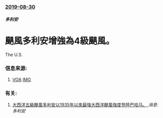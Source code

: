 ### [2019-08-30](/news/2019/08/30/index.md)

##### 多利安
# 颶風多利安增強為4級颶風。 

The U.S.


### 信息来源:

1. [VOA](https://www.voanews.com/usa/hurricane-dorian-now-category-4-storm-approaches-bahamas-florida) [IMG](https://media.voltron.voanews.com/Drupal/01live-166/2019-08/ap_dorian1.jpg)

### 有关:

1. [大西洋五級颶風多利安以1935年以來最強大西洋颶風強度登陸巴哈马。 ](/zh/news/2019/09/1/大西洋五級颶風多利安以1935年以來最強大西洋颶風強度登陸巴哈马.md) _消息: 多利安_
